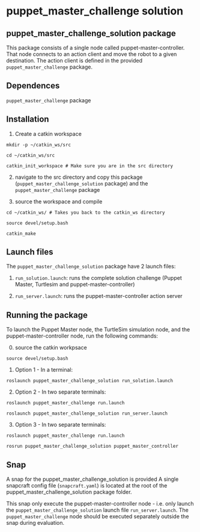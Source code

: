 # puppet_master_challenge solution

## puppet_master_challenge_solution package

This package consists of a single node called puppet-master-controller. That node
connects to an action client and move the robot to a given destination. 
The action client is defined in the provided `puppet_master_challenge` package.

## Dependences
`puppet_master_challenge` package

## Installation
1. Create a catkin workspace

`mkdir -p ~/catkin_ws/src`

`cd ~/catkin_ws/src`

`catkin_init_workspace # Make sure you are in the src directory`

2. navigate to the src directory and copy this package (`puppet_master_challenge_solution` package) 
and the `puppet_master_challenge` package

3. source the workspace and compile

`cd ~/catkin_ws/ # Takes you back to the catkin_ws directory`

`source devel/setup.bash`

`catkin_make`

## Launch files 
The `puppet_master_challenge_solution` package have 2 launch files:
1. `run_solution.launch`: runs the complete solution  challenge 
(Puppet Master, Turtlesim and puppet-master-controller)

2. `run_server.launch`: runs the puppet-master-controller action server

## Running the package
To launch the Puppet Master node, the TurtleSim simulation node, and the puppet-master-controller node,
run the following commands:

0. source the catkin workpsace

`source devel/setup.bash`

1. Option 1 -
In a terminal:

`roslaunch puppet_master_challenge_solution run_solution.launch`

2. Option 2 - 
In two separate terminals:

`roslaunch puppet_master_challenge run.launch`

`roslaunch puppet_master_challenge_solution run_server.launch`

3. Option 3 - 
In two separate terminals:

`roslaunch puppet_master_challenge run.launch`

`rosrun puppet_master_challenge_solution puppet_master_controller`


## Snap

A snap for the puppet_master_challenge_solution is provided
A single snapcraft config file (`snapcraft.yaml`)
is located at the root of the puppet_master_challenge_solution package folder.

This snap only execute the puppet-master-controller node - i.e. only launch
the `puppet_master_challenge_solution` launch file `run_server.launch`. 
The `puppet_master_challenge` node should be executed separately outside the snap during evaluation.
